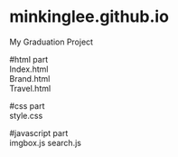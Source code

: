 # minkinglee.github.io
My Graduation Project

#html part
<br>
Index.html<br>
Brand.html<br>
Travel.html<br>

#css part
<br>
style.css

#javascript part
<br>
imgbox.js
search.js
